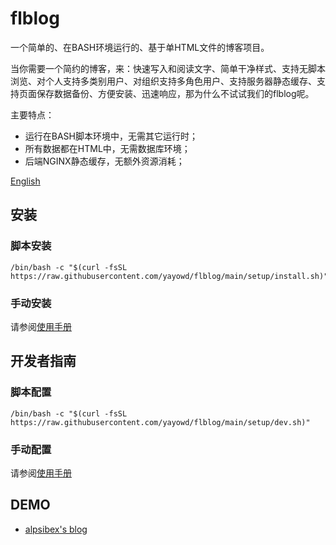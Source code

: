 # flblog

一个简单的、在BASH环境运行的、基于单HTML文件的博客项目。

当你需要一个简约的博客，来：快速写入和阅读文字、简单干净样式、支持无脚本浏览、对个人支持多类别用户、对组织支持多角色用户、支持服务器静态缓存、支持页面保存数据备份、方便安装、迅速响应，那为什么不试试我们的flblog呢。

主要特点：
- 运行在BASH脚本环境中，无需其它运行时；
- 所有数据都在HTML中，无需数据库环境；
- 后端NGINX静态缓存，无额外资源消耗；

[English](/)

## 安装

### 脚本安装

<pre><code class="language-bash" data-lang="bash">/bin/bash -c "$(curl -fsSL https://raw.githubusercontent.com/yayowd/flblog/main/setup/install.sh)"</code></pre>

### 手动安装

请参阅[使用手册](setup/install.md)

## 开发者指南

### 脚本配置

<pre><code class="language-bash" data-lang="bash">/bin/bash -c "$(curl -fsSL https://raw.githubusercontent.com/yayowd/flblog/main/setup/dev.sh)"</code></pre>

### 手动配置

请参阅[使用手册](setup/dev.md)

## DEMO

- [alpsibex's blog](http://blog.alpsibex.cn)
